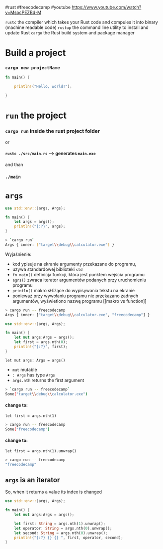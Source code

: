 #rust #freecodecamp #youtube 
https://www.youtube.com/watch?v=MsocPEZBd-M


`rustc` the compiler which takes your Rust code and compules it into binary (machine readable code)
`rustup` the command line utility to install and update Rust
`cargo` the Rust build system and package manager


# Build a project
### `cargo new projectName`

```rust
fn main() {

    println!("Hello, world!");

}
```

# `run` the project
### `cargo run` inside the rust project folder

or

#### `rustc ./src/main.rs`  --> generates `main.exe` 
and than 
### `./main`

# `args`

```rust
use std::env::{args, Args};

fn main() {
    let args = args();
    println!("{:?}", args);
}
```


```bash
> `cargo run` 
Args { inner: ["target\\debug\\calculator.exe"] }

```

Wyjaśnienie:
- kod ypisuje na ekranie argumenty przekazane do programu,
- uzywa standardowej biblioteki `std`
- `fn main()`  definicja funkcji, która jest punktem wejścia programu
- `agrs()` zwraca iterator argumentów podanych przy uruchomieniu programu
- `println()` makro sł€żące do wypisywania tekstu na ekranie
- ponieważ przy wywołaniu programu nie przekazano żadnych argumentów, wyświetlono nazwę programu
[[makro vs function]]

```bash
> cargo run -- freecodecamp
Args { inner: ["target\\debug\\calculator.exe", "freecodecamp"] }
```


```rust
use std::env::{args, Args};

fn main() {
    let mut args:Args = args();
    let first = args.nth(0);
    println!("{:?}", first);
}
```

`let mut args: Args = args()` 
- `mut` mutable
- `: Args` has type `Args`
- `args.nth` returns the first argument 

```bash
> `cargo run -- freecodecamp` 
Some("target\\debug\\calculator.exe")
```

#### change to:
`let first = args.nth(1)`
```bash
> cargo run -- freecodecamp
Some("freecodecamp")
```

#### change to:
`let first = args.nth(1).unwrap()`
```bash
> cargo run -- freecodecamp
"freecodecamp"
```


## `args` is an iterator
So, when it returns a value its index is changed
```rust
use std::env::{args, Args};  

fn main() {
    let mut args:Args = args();

    let first: String = args.nth(1).unwrap();
    let operator: String = args.nth(0).unwrap();
    let second: String = args.nth(0).unwrap();
    println!("{:?} {} {} ", first, operator, second);
}
```





